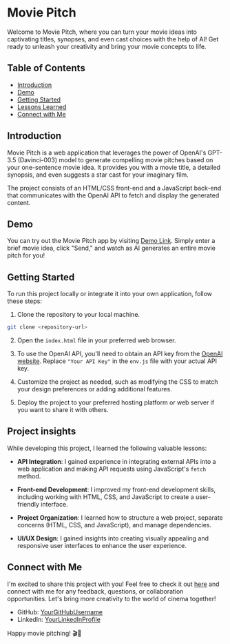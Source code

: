 # Movie Pitch

Welcome to Movie Pitch, where you can turn your movie ideas into captivating titles, synopses, and even cast choices with the help of AI! Get ready to unleash your creativity and bring your movie concepts to life.

## Table of Contents

- [Introduction](#introduction)
- [Demo](#demo)
- [Getting Started](#getting-started)
- [Lessons Learned](#lessons-learned)
- [Connect with Me](#connect-with-me)

## Introduction

Movie Pitch is a web application that leverages the power of OpenAI's GPT-3.5 (Davinci-003) model to generate compelling movie pitches based on your one-sentence movie idea. It provides you with a movie title, a detailed synopsis, and even suggests a star cast for your imaginary film.

The project consists of an HTML/CSS front-end and a JavaScript back-end that communicates with the OpenAI API to fetch and display the generated content.

## Demo

You can try out the Movie Pitch app by visiting [Demo Link](#). Simply enter a brief movie idea, click "Send," and watch as AI generates an entire movie pitch for you!

## Getting Started

To run this project locally or integrate it into your own application, follow these steps:

1. Clone the repository to your local machine.

```bash
git clone <repository-url>
```

2. Open the `index.html` file in your preferred web browser.

3. To use the OpenAI API, you'll need to obtain an API key from the [OpenAI website](https://beta.openai.com/signup/). Replace `"Your API Key"` in the `env.js` file with your actual API key.

4. Customize the project as needed, such as modifying the CSS to match your design preferences or adding additional features.

5. Deploy the project to your preferred hosting platform or web server if you want to share it with others.

## Project insights

While developing this project, I learned the following valuable lessons:

- **API Integration**: I gained experience in integrating external APIs into a web application and making API requests using JavaScript's `fetch` method.

- **Front-end Development**: I improved my front-end development skills, including working with HTML, CSS, and JavaScript to create a user-friendly interface.

- **Project Organization**: I learned how to structure a web project, separate concerns (HTML, CSS, and JavaScript), and manage dependencies.

- **UI/UX Design**: I gained insights into creating visually appealing and responsive user interfaces to enhance the user experience.

## Connect with Me

I'm excited to share this project with you! Feel free to check it out [here](https://github.com/oliveberch/MoviePitch) and connect with me for any feedback, questions, or collaboration opportunities. Let's bring more creativity to the world of cinema together!

- GitHub: [YourGitHubUsername](https://github.com/oliveberch)
- LinkedIn: [YourLinkedInProfile](https://www.linkedin.com/in/oliveberch)

Happy movie pitching! 🎬🍿
